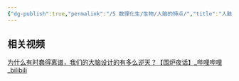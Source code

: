 ```yaml
---
{"dg-publish":true,"permalink":"/5 数理化生/生物/人脑的特点/","title":"人脑的特点"}
---
```



## 相关视频
[为什么有时蠢得离谱，我们的大脑设计的有多么逆天？【围炉夜话】\_哔哩哔哩\_bilibili](https://www.bilibili.com/video/BV198411z7nT/?spm_id_from=333.1007.tianma.3-2-8.click&vd_source=20cb3e7c6ad3d64f0eb2d763ff005080)